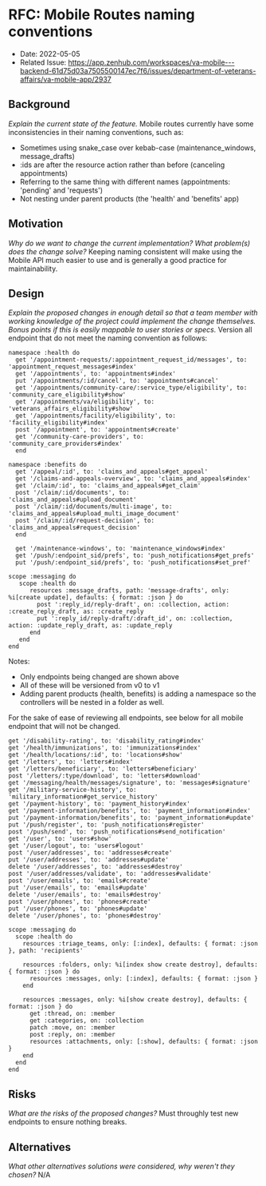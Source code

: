 # RFC: Mobile Routes naming conventions

- Date: 2022-05-05
- Related Issue: https://app.zenhub.com/workspaces/va-mobile---backend-61d75d03a7505500147ec7f6/issues/department-of-veterans-affairs/va-mobile-app/2937

## Background
_Explain the current state of the feature._
Mobile routes currently have some inconsistencies in their naming conventions, such as:
- Sometimes using snake_case over kebab-case (maintenance_windows, message_drafts)
- :ids are after the resource action rather than before (canceling appointments)
- Referring to the same thing with different names (appointments: 'pending' and 'requests')
- Not nesting under parent products (the 'health' and 'benefits' app)

## Motivation
_Why do we want to change the current implementation? What problem(s) does the change solve?_
Keeping naming consistent will make using the Mobile API much easier to use and is generally a good practice for maintainability. 

## Design
_Explain the proposed changes in enough detail so that a team member with working knowledge 
of the project could implement the change themselves. Bonus points if this is easily mappable
to user stories or specs._
Version all endpoint that do not meet the naming convention as follows:
```
namespace :health do
  get '/appointment-requests/:appointment_request_id/messages', to: 'appointment_request_messages#index'
  get '/appointments', to: 'appointments#index'
  put '/appointments/:id/cancel', to: 'appointments#cancel'
  get '/appointments/community-care/:service_type/eligibility', to: 'community_care_eligibility#show'
  get '/appointments/va/eligibility', to: 'veterans_affairs_eligibility#show'
  get '/appointments/facility/eligibility', to: 'facility_eligibility#index'
  post '/appointment', to: 'appointments#create'
  get '/community-care-providers', to: 'community_care_providers#index'
  end

namespace :benefits do
  get '/appeal/:id', to: 'claims_and_appeals#get_appeal'
  get '/claims-and-appeals-overview', to: 'claims_and_appeals#index'
  get '/claim/:id', to: 'claims_and_appeals#get_claim'
  post '/claim/:id/documents', to: 'claims_and_appeals#upload_document'
  post '/claim/:id/documents/multi-image', to: 'claims_and_appeals#upload_multi_image_document'
  post '/claim/:id/request-decision', to: 'claims_and_appeals#request_decision'
  end

  get '/maintenance-windows', to: 'maintenance_windows#index'
  get '/push/:endpoint_sid/prefs', to: 'push_notifications#get_prefs'
  put '/push/:endpoint_sid/prefs', to: 'push_notifications#set_pref'

scope :messaging do
   scope :health do
      resources :message_drafts, path: 'message-drafts', only: %i[create update], defaults: { format: :json } do
        post ':reply_id/reply-draft', on: :collection, action: :create_reply_draft, as: :create_reply
        put ':reply_id/reply-draft/:draft_id', on: :collection, action: :update_reply_draft, as: :update_reply
      end
   end
end
```
Notes: 
- Only endpoints being changed are shown above
- All of these will be versioned from v0 to v1
- Adding parent products (health, benefits) is adding a namespace so the controllers will be nested in a folder as well.

For the sake of ease of reviewing all endpoints, see below for all mobile endpoint that will not be changed.
```
get '/disability-rating', to: 'disability_rating#index'
get '/health/immunizations', to: 'immunizations#index'
get '/health/locations/:id', to: 'locations#show'
get '/letters', to: 'letters#index'
get '/letters/beneficiary', to: 'letters#beneficiary'
post '/letters/:type/download', to: 'letters#download'
get '/messaging/health/messages/signature', to: 'messages#signature'
get '/military-service-history', to: 'military_information#get_service_history'
get '/payment-history', to: 'payment_history#index'
get '/payment-information/benefits', to: 'payment_information#index'
put '/payment-information/benefits', to: 'payment_information#update'
put '/push/register', to: 'push_notifications#register'
post '/push/send', to: 'push_notifications#send_notification'
get '/user', to: 'users#show'
get '/user/logout', to: 'users#logout'
post '/user/addresses', to: 'addresses#create'
put '/user/addresses', to: 'addresses#update'
delete '/user/addresses', to: 'addresses#destroy'
post '/user/addresses/validate', to: 'addresses#validate'
post '/user/emails', to: 'emails#create'
put '/user/emails', to: 'emails#update'
delete '/user/emails', to: 'emails#destroy'
post '/user/phones', to: 'phones#create'
put '/user/phones', to: 'phones#update'
delete '/user/phones', to: 'phones#destroy'

scope :messaging do
  scope :health do
    resources :triage_teams, only: [:index], defaults: { format: :json }, path: 'recipients'

    resources :folders, only: %i[index show create destroy], defaults: { format: :json } do
      resources :messages, only: [:index], defaults: { format: :json }
    end

    resources :messages, only: %i[show create destroy], defaults: { format: :json } do
      get :thread, on: :member
      get :categories, on: :collection
      patch :move, on: :member
      post :reply, on: :member
      resources :attachments, only: [:show], defaults: { format: :json }
    end
  end
end
```
## Risks
_What are the risks of the proposed changes?_
Must throughly test new endpoints to ensure nothing breaks.

## Alternatives
_What other alternatives solutions were considered, why weren't they chosen?_
N/A
